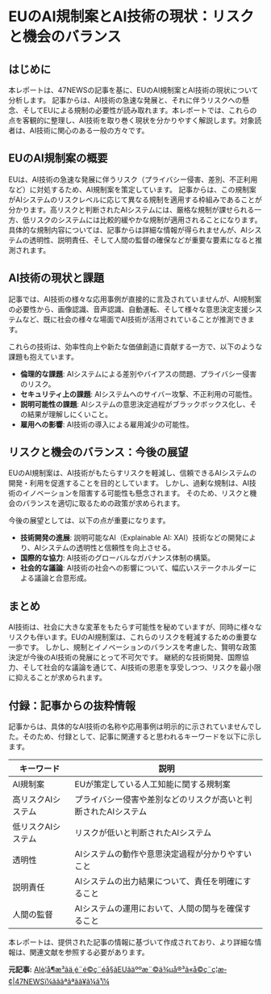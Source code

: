 # EUのAI規制案とAI技術の現状：リスクと機会のバランス

## はじめに

本レポートは、47NEWSの記事を基に、EUのAI規制案とAI技術の現状について分析します。  記事からは、AI技術の急速な発展と、それに伴うリスクへの懸念、そしてEUによる規制の必要性が読み取れます。本レポートでは、これらの点を客観的に整理し、AI技術を取り巻く現状を分かりやすく解説します。対象読者は、AI技術に関心のある一般の方々です。


## EUのAI規制案の概要

EUは、AI技術の急速な発展に伴うリスク（プライバシー侵害、差別、不正利用など）に対処するため、AI規制案を策定しています。  記事からは、この規制案がAIシステムのリスクレベルに応じて異なる規制を適用する枠組みであることが分かります。高リスクと判断されたAIシステムには、厳格な規制が課せられる一方、低リスクのシステムには比較的緩やかな規制が適用されることになります。  具体的な規制内容については、記事からは詳細な情報が得られませんが、AIシステムの透明性、説明責任、そして人間の監督の確保などが重要な要素になると推測されます。


## AI技術の現状と課題

記事では、AI技術の様々な応用事例が直接的に言及されていませんが、AI規制案の必要性から、画像認識、音声認識、自動運転、そして様々な意思決定支援システムなど、既に社会の様々な場面でAI技術が活用されていることが推測できます。

これらの技術は、効率性向上や新たな価値創造に貢献する一方で、以下のような課題も抱えています。

* **倫理的な課題**: AIシステムによる差別やバイアスの問題、プライバシー侵害のリスク。
* **セキュリティ上の課題**: AIシステムへのサイバー攻撃、不正利用の可能性。
* **説明可能性の課題**: AIシステムの意思決定過程がブラックボックス化し、その結果が理解しにくいこと。
* **雇用への影響**: AI技術の導入による雇用減少の可能性。


## リスクと機会のバランス：今後の展望

EUのAI規制案は、AI技術がもたらすリスクを軽減し、信頼できるAIシステムの開発・利用を促進することを目的としています。  しかし、過剰な規制は、AI技術のイノベーションを阻害する可能性も懸念されます。  そのため、リスクと機会のバランスを適切に取るための政策が求められます。

今後の展望としては、以下の点が重要になります。

* **技術開発の進展**:  説明可能なAI（Explainable AI: XAI）技術などの開発により、AIシステムの透明性と信頼性を向上させる。
* **国際的な協力**:  AI技術のグローバルなガバナンス体制の構築。
* **社会的な議論**:  AI技術の社会への影響について、幅広いステークホルダーによる議論と合意形成。


## まとめ

AI技術は、社会に大きな変革をもたらす可能性を秘めていますが、同時に様々なリスクも伴います。EUのAI規制案は、これらのリスクを軽減するための重要な一歩です。  しかし、規制とイノベーションのバランスを考慮した、賢明な政策決定が今後のAI技術の発展にとって不可欠です。  継続的な技術開発、国際協力、そして社会的な議論を通じて、AI技術の恩恵を享受しつつ、リスクを最小限に抑えることが求められます。


## 付録：記事からの抜粋情報

記事からは、具体的なAI技術の名称や応用事例は明示的に示されていませんでした。そのため、付録として、記事に関連すると思われるキーワードを以下に示します。

| キーワード | 説明 |
|---|---|
| AI規制案 | EUが策定している人工知能に関する規制案 |
| 高リスクAIシステム | プライバシー侵害や差別などのリスクが高いと判断されたAIシステム |
| 低リスクAIシステム | リスクが低いと判断されたAIシステム |
| 透明性 | AIシステムの動作や意思決定過程が分かりやすいこと |
| 説明責任 | AIシステムの出力結果について、責任を明確にすること |
| 人間の監督 | AIシステムの運用において、人間の関与を確保すること |


本レポートは、提供された記事の情報に基づいて作成されており、より詳細な情報は、関連文献を参照する必要があります。


**元記事:** [AIè¦å¶æ³ãä¸é¨é©ç¨éå§ãEUãäººæ¨©ä¾µå®³ã«å©ç¨ç¦æ­¢|47NEWSï¼ãããªãªãã¥ã¼ã¹ï¼](https://www.47news.jp/12114606.html)